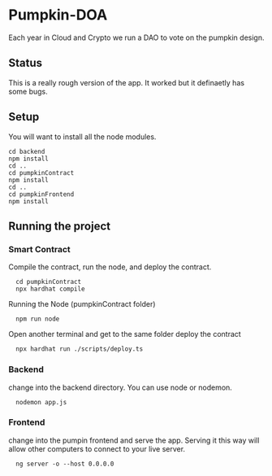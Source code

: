 # Pumpkin-DOA
Each year in Cloud and Crypto we run a DAO to vote on the pumpkin design. 

## Status
This is a really rough version of the app.  It worked but it definaetly has some bugs.  

## Setup 
You will want to install all the node modules. 
```
cd backend
npm install
cd ..
cd pumpkinContract
npm install
cd ..
cd pumpkinFrontend
npm install 
```
## Running the project

### Smart Contract
Compile the contract, run the node, and deploy the contract. 
```
  cd pumpkinContract
  npx hardhat compile
```

Running the Node (pumpkinContract folder)
```
  npm run node
```

Open another terminal and get to the same folder 
deploy the contract
```
  npx hardhat run ./scripts/deploy.ts
```

### Backend
change into the backend directory.  You can use node or nodemon.
```
  nodemon app.js
```

### Frontend
change into the pumpin frontend and serve the app. Serving it this way will allow 
other computers to connect to your live server. 
```
  ng server -o --host 0.0.0.0
```


